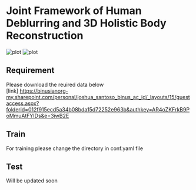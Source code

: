 # Joint Framework of Human Deblurring and 3D Holistic Body Reconstruction

![plot](https://github.com/joshuajano/joint_framework/blob/main/TrainDeb2.png)
![plot](https://github.com/joshuajano/joint_framework/blob/main/train3D2.png)
## Requirement
Please download the reuired data below \
[link] https://binusianorg-my.sharepoint.com/personal/joshua_santoso_binus_ac_id/_layouts/15/guestaccess.aspx?folderid=012f915ecd5a34b08bda15d72252e963b&authkey=AR4oZKFrkB9PoMmuAtFYIDs&e=3iwB2E

## Train
For training please change the directory in conf.yaml file


## Test
Will be updated soon
